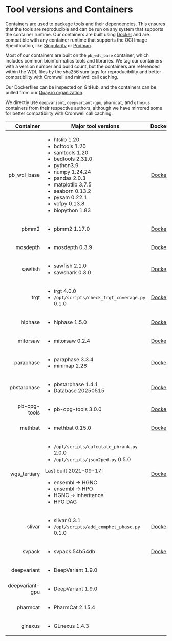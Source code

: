 # Tool versions and Containers

Containers are used to package tools and their dependencies. This ensures that the tools are reproducible and can be run on any system that supports the container runtime.  Our containers are built using [Docker](https://www.docker.com/) and are compatible with any container runtime that supports the OCI Image Specification, like [Singularity](https://sylabs.io/singularity/) or [Podman](https://podman.io/).

Most of our containers are built on the `pb_wdl_base` container, which includes common bioinformatics tools and libraries.  We tag our containers with a version number and build count, but the containers are referenced within the WDL files by the sha256 sum tags for reproducibility and better compatibility with Cromwell and miniwdl call caching.

Our Dockerfiles can be inspected on GitHub, and the containers can be pulled from our [Quay.io organization](https://quay.io/repository/pacbio).

We directly use `deepvariant`, `deepvariant-gpu`, `pharmcat`, and `glnexus` containers from their respective authors, although we have mirrored some for better compatibility with Cromwell call caching.

| Container | Major tool versions | Dockerfile | Container |
| --------: | ------------------- | :---: | :---: |
| pb_wdl_base | <ul><li>htslib 1.20</li><li>bcftools 1.20</li><li>samtools 1.20</li><li>bedtools 2.31.0</li><li>python3.9</li><li>numpy 1.24.24</li><li>pandas 2.0.3</li><li>matplotlib 3.7.5</li><li>seaborn 0.13.2</li><li>pysam 0.22.1</li><li>vcfpy 0.13.8</li><li>biopython 1.83</li></ul> | [Dockerfile](https://github.com/PacificBiosciences/wdl-dockerfiles/tree/6b13cc246dd44e41903d17a660bb5432cdd18dbe/docker/pb_wdl_base) | [sha256:4b889a1f21a6a7fecf18820613cf610103966a93218de772caba126ab70a8e87](https://quay.io/repository/pacbio/pb_wdl_base/manifest/pb_wdl_base@sha256:4b889a1f21a6a7fecf18820613cf610103966a93218de772caba126ab70a8e87) |
| pbmm2 | <ul><li>pbmm2 1.17.0</li></ul> | [Dockerfile](https://github.com/PacificBiosciences/wdl-dockerfiles/tree/9591749da92ca57f7283ca1c2268789c45fa341d/docker/pbmm2) | [pbmm2@sha256:5f3f4d1f5dbea5cd4c388ee26b2fecbbb7dbcef449343633e039dca3d3725859](https://quay.io/repository/pacbio/pbmm2/manifest/sha256:5f3f4d1f5dbea5cd4c388ee26b2fecbbb7dbcef449343633e039dca3d3725859) |
| mosdepth | <ul><li>mosdepth 0.3.9</li></ul> | [Dockerfile](https://github.com/PacificBiosciences/wdl-dockerfiles/tree/fa84fbf582738c05c750e667ff43d11552ad4183/docker/mosdepth) | [mosdepth@sha256:63f7a5d1a4a17b71e66d755d3301a951e50f6b63777d34dab3ee9e182fd7acb1](https://quay.io/repository/pacbio/mosdepth/manifest/sha256:63f7a5d1a4a17b71e66d755d3301a951e50f6b63777d34dab3ee9e182fd7acb1) |
| sawfish | <ul><li>sawfish 2.1.0</li><li>sawshark 0.3.0</li></ul> | [Dockerfile](https://github.com/PacificBiosciences/wdl-dockerfiles/tree/ce08c691041dd88cee0808a5f2c090215b132c67/docker/sawfish) | [sawfish@sha256:d9a0c0496e8ef3911573e30f3c2d92950330d60f4deeef4214f546059b7eaa91](https://quay.io/repository/pacbio/sawfish/manifest/sha256:d9a0c0496e8ef3911573e30f3c2d92950330d60f4deeef4214f546059b7eaa91) |
| trgt | <ul><li>trgt 4.0.0</li><li>`/opt/scripts/check_trgt_coverage.py` 0.1.0</li></ul> | [Dockerfile](https://github.com/PacificBiosciences/wdl-dockerfiles/tree/c5614951abe48eab926a5246ffb843b4f7816d47/docker/trgt) | [trgt@sha256:7511072d0f57396b1b99c7e0c08934db417138b6b4ce5d93c4974115faab2a0d](https://quay.io/repository/pacbio/trgt/manifest/sha256:7511072d0f57396b1b99c7e0c08934db417138b6b4ce5d93c4974115faab2a0d) |
| hiphase | <ul><li>hiphase 1.5.0</li></ul> | [Dockerfile](https://github.com/PacificBiosciences/wdl-dockerfiles/tree/69039c010ada793bab4d38a9bd17a30562b9b671/docker/hiphase) | [hiphase@sha256:353b4ffdae4281bdd5daf5a73ea3bb26ea742ef2c36e9980cb1f1ed524a07482](https://quay.io/repository/pacbio/hiphase/manifest/sha256:353b4ffdae4281bdd5daf5a73ea3bb26ea742ef2c36e9980cb1f1ed524a07482) |
| mitorsaw | <ul><li>mitorsaw 0.2.4</li></ul> | [Dockerfile](https://github.com/PacificBiosciences/wdl-dockerfiles/tree/6f6cf280c8ac0b76dd1d08bd830347b0b8ca9cea/docker/mitorsaw) | [mitorsaw@sha256:d0e47fb84e6e962f01a754d1052a24e550694646c0d4afb056c0e3fd7ace7a0d](https://quay.io/repository/pacbio/mitorsaw/manifest/sha256:d0e47fb84e6e962f01a754d1052a24e550694646c0d4afb056c0e3fd7ace7a0d) |
| paraphase | <ul><li>paraphase 3.3.4</li><li>minimap 2.28</li></ul> | [Dockerfile](https://github.com/PacificBiosciences/wdl-dockerfiles/tree/43214f6ed8caa835a98f5a0ee79329048252e857/docker/paraphase) | [paraphase@sha256:21dba4e381bf860dc38aa4833a6b97baae4566163e7da3101f07bea42fc42b9e](https://quay.io/repository/pacbio/paraphase/manifest/sha256:21dba4e381bf860dc38aa4833a6b97baae4566163e7da3101f07bea42fc42b9e) |
| pbstarphase | <ul><li>pbstarphase 1.4.1</li><li>Database 20250515</li></ul> | [Dockerfile](https://github.com/PacificBiosciences/wdl-dockerfiles/tree/c5166b28e43f36a381450ba479e2e34a841bb922/docker/pbstarphase) | [pbstarphase@sha256:7daaad3b617a3b8b5914ab0893ee7cc545fd2025a35619211a5b8e25e4c36ac4](https://quay.io/repository/pacbio/pbstarphase/manifest/sha256:7daaad3b617a3b8b5914ab0893ee7cc545fd2025a35619211a5b8e25e4c36ac4) |
| pb-cpg-tools | <ul><li>pb-cpg-tools 3.0.0</li></ul> | [Dockerfile](https://github.com/PacificBiosciences/wdl-dockerfiles/tree/330b99b79f32b2d2598e812779f3c64460739e6c/docker/pb-cpg-tools) | [pb-cpg-tools@sha256:afd5468a423fe089f1437d525fdc19c704296f723958739a6fe226caa01fba1c](https://quay.io/repository/pacbio/pb-cpg-tools/manifest/sha256:afd5468a423fe089f1437d525fdc19c704296f723958739a6fe226caa01fba1c) |
| methbat | <ul><li>methbat 0.15.0</li></ul> | [Dockerfile](https://github.com/PacificBiosciences/wdl-dockerfiles/tree/72290493cb204e70be35479e250d83d5ec35df19/docker/methbat) | [methbat@sha256:54a74389cf8ac485e8f34522d48e05880c01245e9aaf4dec6a6eddf25ee2c550](https://quay.io/repository/pacbio/methbat/manifest/sha256:54a74389cf8ac485e8f34522d48e05880c01245e9aaf4dec6a6eddf25ee2c550) |
| wgs_tertiary | <ul><li>`/opt/scripts/calculate_phrank.py` 2.0.0</li><li>`/opt/scripts/json2ped.py` 0.5.0</li></ul>Last built 2021-09-17:<ul><li>ensembl -> HGNC</li><li>ensembl -> HPO</li><li>HGNC -> inheritance</li><li>HPO DAG</li></ul> | [Dockerfile](https://github.com/PacificBiosciences/wdl-dockerfiles/tree/fd70e2872bd3c6bb705faff5bc68374116d7d62f/docker/wgs_tertiary) | [wgs_tertiary@sha256:410597030e0c85cf16eb27a877d260e7e2824747f5e8b05566a1aaa729d71136](https://quay.io/repository/pacbio/wgs_tertiary/manifest/sha256:410597030e0c85cf16eb27a877d260e7e2824747f5e8b05566a1aaa729d71136) |
| slivar | <ul><li>slivar 0.3.1</li><li>`/opt/scripts/add_comphet_phase.py` 0.1.0</li></ul> | [Dockerfile](https://github.com/PacificBiosciences/wdl-dockerfiles/tree/5e1094fd6755203b4971fdac6dcb951bbc098bed/docker/slivar) | [slivar@sha256:f71a27f756e2d69ec30949cbea97c54abbafde757562a98ef965f21a28aa8eaa](https://quay.io/repository/pacbio/slivar/manifest/sha256:f71a27f756e2d69ec30949cbea97c54abbafde757562a98ef965f21a28aa8eaa) |
| svpack | <ul><li>svpack 54b54db</li></ul> | [Dockerfile](https://github.com/PacificBiosciences/wdl-dockerfiles/tree/6fc750b0c65b4a5c1eb65791eab9eed89864d858/docker/svpack) | [svpack@sha256:628e9851e425ed8044a907d33de04043d1ef02d4d2b2667cf2e9a389bb011eba](https://quay.io/repository/pacbio/svpack/manifest/sha256:628e9851e425ed8044a907d33de04043d1ef02d4d2b2667cf2e9a389bb011eba) |
| deepvariant | <ul><li>DeepVariant 1.9.0</li></ul> |  | [deepvariant:1.9.0](https://hub.docker.com/layers/google/deepvariant/1.9.0/images/sha256-07e95b34e40cc50074d23273d479934a27e80919ac75bd97bf39a731e3c2d6ad) |
| deepvariant-gpu | <ul><li>DeepVariant 1.9.0</li></ul> |  | [deepvariant:1.9.0-gpu](https://hub.docker.com/layers/google/deepvariant/1.9.0-gpu/images/sha256-e0c8734b8700d945e3ee78d609acb90548f829c874596ffca436af8cf379f87a) |
| pharmcat | <ul><li>PharmCat 2.15.4</li></ul> |  | [pharmcat:2.15.4](https://hub.docker.com/layers/pgkb/pharmcat/2.15.4/images/sha256-5b58ae959b4cd85986546c2d67e3596f33097dedc40dfe57dd845b6e78781eb6) |
| glnexus | <ul><li>GLnexus 1.4.3</li></ul> |  | [glnexus:1.4.3](https://quay.io/repository/pacbio/glnexus/manifest/sha256:ce6fecf59dddc6089a8100b31c29c1e6ed50a0cf123da9f2bc589ee4b0c69c8e) |
